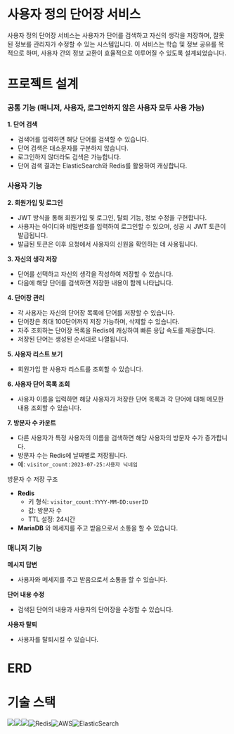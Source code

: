 # 사용자 정의 단어장 서비스
사용자 정의 단어장 서비스는 사용자가 단어를 검색하고 자신의 생각을 저장하며, 잘못된 정보를 관리자가 수정할 수 있는 시스템입니다. 이 서비스는 학습 및 정보 공유를 목적으로 하며, 사용자 간의 정보 교환이 효율적으로 이루어질 수 있도록 설계되었습니다.

# 프로젝트 설계
### 공통 기능 (매니저, 사용자, 로그인하지 않은 사용자 모두 사용 가능)
**1. 단어 검색**
- 검색어를 입력하면 해당 단어를 검색할 수 있습니다.
- 단어 검색은 대소문자를 구분하지 않습니다.
- 로그인하지 않더라도 검색은 가능합니다.
- 단어 검색 결과는 ElasticSearch와 Redis를 활용하여 캐싱합니다.
  
### 사용자 기능
**2. 회원가입 및 로그인**
- JWT 방식을 통해 회원가입 및 로그인, 탈퇴 기능, 정보 수정을 구현합니다.
- 사용자는 아이디와 비밀번호를 입력하여 로그인할 수 있으며, 성공 시 JWT 토큰이 발급됩니다.
- 발급된 토큰은 이후 요청에서 사용자의 신원을 확인하는 데 사용됩니다.

**3. 자신의 생각 저장**
- 단어를 선택하고 자신의 생각을 작성하여 저장할 수 있습니다.
- 다음에 해당 단어를 검색하면 저장한 내용이 함께 나타납니다.

**4. 단어장 관리**
- 각 사용자는 자신의 단어장 목록에 단어를 저장할 수 있습니다.
- 단어장은 최대 100단어까지 저장 가능하며, 삭제할 수 있습니다.
- 자주 조회하는 단어장 목록을 Redis에 캐싱하여 빠른 응답 속도를 제공합니다.
- 저장된 단어는 생성된 순서대로 나열됩니다.
     
**5. 사용자 리스트 보기**
- 회원가입 한 사용자 리스트를 조회할 수 있습니다.
     
**6. 사용자 단어 목록 조회**
- 사용자 이름을 입력하면 해당 사용자가 저장한 단어 목록과 각 단어에 대해 메모한 내용 조회할 수 있습니다.

**7. 방문자 수 카운트**
   - 다른 사용자가 특정 사용자의 이름을 검색하면 해당 사용자의 방문자 수가 증가합니다.
   - 방문자 수는 Redis에 날짜별로 저장됩니다.
   - 예: `visitor_count:2023-07-25:사용자 닉네임`

 방문자 수 저장 구조
- **Redis**
  - 키 형식: `visitor_count:YYYY-MM-DD:userID`
  - 값: 방문자 수
  - TTL 설정: 24시간
- **MariaDB**
  와 메세지를 주고 받음으로서 소통을 할 수 있습니다.


### 매니저 기능
**메시지 답변**
  - 사용자와 메세지를 주고 받음으로서 소통을 할 수 있습니다.

**단어 내용 수정**
- 검색된 단어의 내용과 사용자의 단어장을 수정할 수 있습니다.

**사용자 탈퇴**
- 사용자를 탈퇴시킬 수 있습니다.

# ERD

# 기술 스택
<img src="https://img.shields.io/badge/java-007396?style=for-the-badge&logo=java&logoColor=white"><img src="https://img.shields.io/badge/spring-6DB33F?style=for-the-badge&logo=spring&logoColor=white"><img src="https://img.shields.io/badge/mariaDB-003545?style=for-the-badge&logo=mariaDB&logoColor=white">![Redis](https://img.shields.io/badge/redis-%23DD0031.svg?style=for-the-badge&logo=redis&logoColor=white)![AWS](https://img.shields.io/badge/AWS-%23FF9900.svg?style=for-the-badge&logo=amazon-aws&logoColor=white)![ElasticSearch](https://img.shields.io/badge/-ElasticSearch-005571?style=for-the-badge&logo=elasticsearch)
